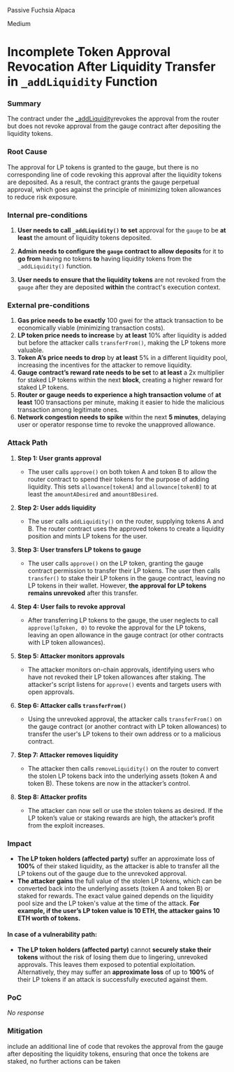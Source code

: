 Passive Fuchsia Alpaca

Medium

# Incomplete Token Approval Revocation After Liquidity Transfer in `_addLiquidity` Function

### Summary


The contract under the [_addLiquidity](https://github.com/sherlock-audit/2024-10-axion/blob/main/liquidity-amo/contracts/SolidlyV2AMO.sol#L195-L250)revokes the approval from the router but does not revoke approval from the gauge contract after depositing the liquidity tokens.



### Root Cause

The approval for LP tokens is granted to the gauge, but there is no corresponding line of code revoking this approval after the liquidity tokens are deposited. As a result, the contract grants the gauge perpetual approval, which goes against the principle of minimizing token allowances to reduce risk exposure.


### Internal pre-conditions

1. **User needs to call `_addLiquidity()` to set** approval for the `gauge` to be **at least** the amount of liquidity tokens deposited.
  
2. **Admin needs to configure the `gauge` contract to allow deposits** for it to **go from** having no tokens **to** having liquidity tokens from the `_addLiquidity()` function.

3. **User needs to ensure that the liquidity tokens** are not revoked from the `gauge` after they are deposited **within** the contract's execution context.




### External pre-conditions

1. **Gas price needs to be exactly** 100 gwei for the attack transaction to be economically viable (minimizing transaction costs).
2. **LP token price needs to increase** by **at least** 10% after liquidity is added but before the attacker calls `transferFrom()`, making the LP tokens more valuable.
3. **Token A’s price needs to drop** by **at least** 5% in a different liquidity pool, increasing the incentives for the attacker to remove liquidity.
4. **Gauge contract’s reward rate needs to be set** to **at least** a 2x multiplier for staked LP tokens within the next **block**, creating a higher reward for staked LP tokens.
5. **Router or gauge needs to experience a high transaction volume** of **at least** 100 transactions per minute, making it easier to hide the malicious transaction among legitimate ones.
6. **Network congestion needs to spike** within the next **5 minutes**, delaying user or operator response time to revoke the unapproved allowance.


### Attack Path

1. **Step 1: User grants approval**  
   - The user calls `approve()` on both token A and token B to allow the router contract to spend their tokens for the purpose of adding liquidity. This sets `allowance[tokenA]` and `allowance[tokenB]` to at least the `amountADesired` and `amountBDesired`.

2. **Step 2: User adds liquidity**  
   - The user calls `addLiquidity()` on the router, supplying tokens A and B. The router contract uses the approved tokens to create a liquidity position and mints LP tokens for the user.
   
3. **Step 3: User transfers LP tokens to gauge**  
   - The user calls `approve()` on the LP token, granting the gauge contract permission to transfer their LP tokens. The user then calls `transfer()` to stake their LP tokens in the gauge contract, leaving no LP tokens in their wallet. However, **the approval for LP tokens remains unrevoked** after this transfer.

4. **Step 4: User fails to revoke approval**  
   - After transferring LP tokens to the gauge, the user neglects to call `approve(lpToken, 0)` to revoke the approval for the LP tokens, leaving an open allowance in the gauge contract (or other contracts with LP token allowances).

5. **Step 5: Attacker monitors approvals**  
   - The attacker monitors on-chain approvals, identifying users who have not revoked their LP token allowances after staking. The attacker's script listens for `approve()` events and targets users with open approvals.

6. **Step 6: Attacker calls `transferFrom()`**  
   - Using the unrevoked approval, the attacker calls `transferFrom()` on the gauge contract (or another contract with LP token allowances) to transfer the user's LP tokens to their own address or to a malicious contract.

7. **Step 7: Attacker removes liquidity**  
   - The attacker then calls `removeLiquidity()` on the router to convert the stolen LP tokens back into the underlying assets (token A and token B). These tokens are now in the attacker’s control.

8. **Step 8: Attacker profits**  
   - The attacker can now sell or use the stolen tokens as desired. If the LP token’s value or staking rewards are high, the attacker’s profit from the exploit increases.


### Impact

- **The LP token holders (affected party)** suffer an approximate loss of **100%** of their staked liquidity, as the attacker is able to transfer all the LP tokens out of the gauge due to the unrevoked approval.
- **The attacker gains** the full value of the stolen LP tokens, which can be converted back into the underlying assets (token A and token B) or staked for rewards. The exact value gained depends on the liquidity pool size and the LP token's value at the time of the attack. **For example, if the user’s LP token value is 10 ETH, the attacker gains 10 ETH worth of tokens.**
  
#### **In case of a vulnerability path:**
- **The LP token holders (affected party)** cannot **securely stake their tokens** without the risk of losing them due to lingering, unrevoked approvals. This leaves them exposed to potential exploitation. Alternatively, they may suffer an **approximate loss** of up to **100%** of their LP tokens if an attack is successfully executed against them.
 

### PoC

_No response_

### Mitigation

include an additional line of code that revokes the approval from the gauge after depositing the liquidity tokens, ensuring that once the tokens are staked, no further actions can be taken